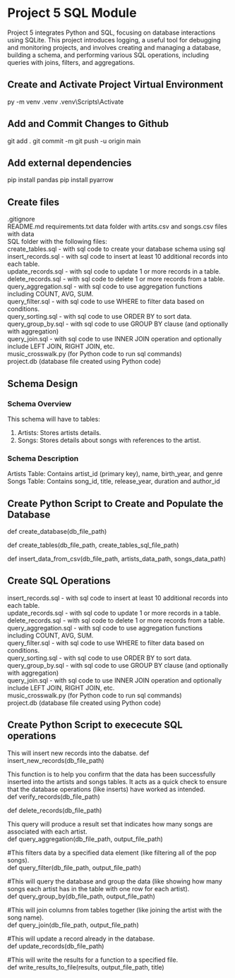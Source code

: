 # Project 5 SQL Module
Project 5 integrates Python and SQL, focusing on database interactions using SQLite. This project introduces logging, a useful tool for debugging and monitoring projects, and involves creating and managing a database, building a schema, and performing various SQL operations, including queries with joins, filters, and aggregations.

## Create and Activate Project Virtual Environment
py -m venv .venv
.venv\Scripts\Activate

## Add and Commit Changes to Github
git add . git commit -m git push -u origin main

## Add external dependencies
pip install pandas pip install pyarrow

## Create files
.gitignore  
README.md 
requirements.txt 
data folder with artits.csv  and songs.csv files with data  
SQL folder with the following files:  
create_tables.sql - with sql code to create your database schema using sql  
insert_records.sql - with sql code to insert at least 10 additional records into each table.  
update_records.sql - with sql code to update 1 or more records in a table.  
delete_records.sql - with sql code to delete 1 or more records from a table.  
query_aggregation.sql - with sql code to use aggregation functions including COUNT, AVG, SUM.  
query_filter.sql - with sql code to use WHERE to filter data based on conditions.  
query_sorting.sql - with sql code to use ORDER BY to sort data.  
query_group_by.sql - with sql code to use GROUP BY clause (and optionally with aggregation)  
query_join.sql - with sql code to use INNER JOIN operation and optionally include LEFT JOIN, RIGHT JOIN, etc.  
music_crosswalk.py (for Python code to run sql commands)  
project.db (database file created using Python code)  

## Schema Design  
### Schema Overview  
This schema will have to tables:  
1.  Artists:  Stores artists details.  
2.  Songs:  Stores details about songs with references to the artist.  

### Schema Description
Artists Table: Contains artist_id (primary key), name, birth_year, and genre  
Songs Table: Contains song_id, title, release_year, duration and author_id 

## Create Python Script to Create and Populate the Database

def create_database(db_file_path)

def create_tables(db_file_path, create_tables_sql_file_path)

def insert_data_from_csv(db_file_path, artists_data_path, songs_data_path)

## Create SQL Operations

insert_records.sql - with sql code to insert at least 10 additional records into each table.  
update_records.sql - with sql code to update 1 or more records in a table.  
delete_records.sql - with sql code to delete 1 or more records from a table.  
query_aggregation.sql - with sql code to use aggregation functions including COUNT, AVG, SUM.  
query_filter.sql - with sql code to use WHERE to filter data based on conditions.  
query_sorting.sql - with sql code to use ORDER BY to sort data.  
query_group_by.sql - with sql code to use GROUP BY clause (and optionally with aggregation)  
query_join.sql - with sql code to use INNER JOIN operation and optionally include LEFT JOIN, RIGHT JOIN, etc.  
music_crosswalk.py (for Python code to run sql commands)  
project.db (database file created using Python code)    

## Create Python Script to exececute SQL operations  

This will insert new records into the dabatse.
def insert_new_records(db_file_path)  

This function is to help you confirm that the data has been successfully inserted into the artists and songs tables. It acts as a quick check to ensure that the database operations (like inserts) have worked as intended.  
def verify_records(db_file_path)  


def delete_records(db_file_path)  

 This query will produce a result set that indicates how many songs are associated with each artist.  
def query_aggregation(db_file_path, output_file_path)  


#This filters data by a specified data element (like filtering all of the pop songs).  
def query_filter(db_file_path, output_file_path)  


#This will query the database and group the data (like showing how many songs each artist has in the table with one row for each artist).  
def query_group_by(db_file_path, output_file_path)  


#This will join columns from tables together (like joining the artist with the song name).  
def query_join(db_file_path, output_file_path)  


#This will update a record already in the database.  
def update_records(db_file_path)  


#This will write the results for a function to a specified file.  
def write_results_to_file(results, output_file_path, title)  

